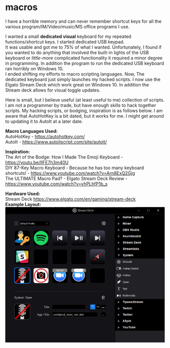 # macros
I have a horrible memory and can never remember shortcut keys for all the various program/IM/Video/music/MS office programs I use.  

I wanted a small **dedicated visual** keyboard for my repeated functions/shortcut keys. I started dedicated USB keypad.  
It was usable and got me to 75% of what I wanted. Unfortunately, I found if you wanted to do anything that involved the built-in lights of the USB keyboard or *little-more* complicated functionality it required a minor degree in programming. In addition the program to run the dedicated USB keyboard ran horribly on Windows 10.  
I ended shifting my efforts to macro scripting languages. Now, The dedicated keyboard just simply launches my hacked scripts. 
I now use the Elgato Stream Deck which work great on Windows 10. In addition the Stream deck allows for visual toggle updates.

Here is small, but I believe useful (at least useful to me) collection of scripts. I am not a programmer by trade, but have enough skills to hack together scripts. My hacking scripts, or bodging, inspiration is as follows below. I am aware that AutoHotKey is a bit dated, but it works for me. I might get around to updating it to AutoIt at a later date. 

**Macro Languages Used:**  
AutoHotKey - https://autohotkey.com/  
AutoIt - https://www.autoitscript.com/site/autoit/  

**Inspiration:**  
The Art of the Bodge: How I Made The Emoji Keyboard - https://youtu.be/lIFE7h3m40U  
DIY 87-Key Macro Keyboard - Because he has too many keyboard shortcuts! - https://www.youtube.com/watch?v=Arn8ExQ2Gjg  
The ULTIMATE Macro Pad? - Elgato Stream Deck Review - https://www.youtube.com/watch?v=vhPLhfP1b_s  

**Hardware Used:**  
Stream Deck https://www.elgato.com/en/gaming/stream-deck  
**Example Layout:**  
![alt text](https://github.com/jtbarrera/macros/blob/master/Stream_Desck_Example.PNG?raw=true "Stream Desk Example")
